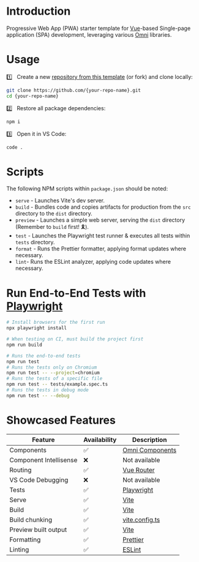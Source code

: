 # Introduction

Progressive Web App (PWA) starter template for [Vue](https://vuejs.org/)-based Single-page application (SPA) development, leveraging various [Omni](https://github.com/capitec?q=omni-) libraries.

# Usage

1️⃣ &nbsp; Create a new [repository from this template](https://github.com/capitec/template-pwa-vue/generate) (or fork) and clone locally:

```bash
git clone https://github.com/{your-repo-name}.git
cd {your-repo-name}
```

2️⃣ &nbsp; Restore all package dependencies:

```bash
npm i
```

3️⃣ &nbsp; Open it in VS Code:

```bash
code .
```

# Scripts
The following NPM scripts within `package.json` should be noted:

- `serve` - Launches Vite's dev server.
- `build` - Bundles code and copies artifacts for production from the `src` directory to the `dist` directory.
- `preview` - Launches a simple web server, serving the `dist` directory (Remember to `build` first! 🎗️).
- `test` - Launches the Playwright test runner & executes all tests within `tests` directory.
- `format` - Runs the Prettier formatter, applying format updates where necessary.
- `lint`- Runs the ESLint analyzer, applying code updates where necessary.


# Run End-to-End Tests with [Playwright](https://playwright.dev)

```sh
# Install browsers for the first run
npx playwright install

# When testing on CI, must build the project first
npm run build

# Runs the end-to-end tests
npm run test
# Runs the tests only on Chromium
npm run test -- --project=chromium
# Runs the tests of a specific file
npm run test -- tests/example.spec.ts
# Runs the tests in debug mode
npm run test -- --debug
```

# Showcased Features
|     Feature    |  Availability | Description |
|-------------------------------|-----|-----------------------------------------------------------------|
|    Components                 | ✅  | [Omni Components](https://github.com/capitec/omni-components)   |
|    Component Intellisense     | ❌  | Not available                                                   |
|    Routing                    | ✅  | [Vue Router](https://router.vuejs.org/)                         |
|    VS Code Debugging          | ❌  | Not available                                                   |
|    Tests                      | ✅  | [Playwright](https://playwright.dev/)              |
|    Serve                      | ✅  | [Vite](https://vitejs.dev/)                        |
|    Build                      | ✅  | [Vite](https://vitejs.dev/)                        |
|    Build chunking             | ✅  | [vite.config.ts](./vite.config.ts)                                   |
|    Preview built output       | ✅  | [Vite](https://vitejs.dev/)                        |
|    Formatting                 | ✅  | [Prettier](https://prettier.io/)                   |
|    Linting                    | ✅  | [ESLint](https://eslint.org/)                      |

